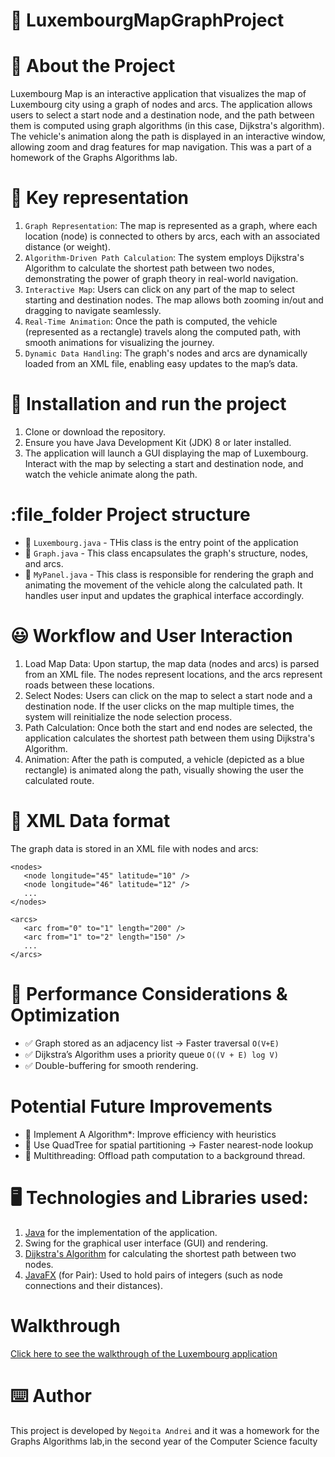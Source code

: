 # :book: LuxembourgMapGraphProject


# :pushpin: About the Project

Luxembourg Map is an interactive application that visualizes the map of Luxembourg city using a graph of nodes and arcs. 
The application allows users to select a start node and a destination node, and the path between them is computed using graph algorithms (in this case, Dijkstra's algorithm).
The vehicle's animation along the path is displayed in an interactive window, allowing zoom and drag features for map navigation.
This was a part of a homework of the Graphs Algorithms lab.

# :key: Key representation
  1. `Graph Representation`: The map is represented as a graph, where each location (node) is connected to others by arcs, each with an associated distance (or weight).
  2. `Algorithm-Driven Path Calculation`: The system employs Dijkstra's Algorithm to calculate the shortest path between two nodes, demonstrating the power of graph theory in real-world navigation.
  3. `Interactive Map`: Users can click on any part of the map to select starting and destination nodes. The map allows both zooming in/out and dragging to navigate seamlessly.
  4. `Real-Time Animation`: Once the path is computed, the vehicle (represented as a rectangle) travels along the computed path, with smooth animations for visualizing the journey.
  5. `Dynamic Data Handling`: The graph's nodes and arcs are dynamically loaded from an XML file, enabling easy updates to the map’s data.

# :rocket: Installation and run the project
  1. Clone or download the repository.
  2. Ensure you have Java Development Kit (JDK) 8 or later installed.
  3. The application will launch a GUI displaying the map of Luxembourg. Interact with the map by selecting a start and destination node, and watch the vehicle animate along the path.

# :file_folder Project structure
  * :file_folder: `Luxembourg.java` - THis class is the entry point of the application
  * :file_folder: `Graph.java` - This class encapsulates the graph's structure, nodes, and arcs.
  * :file_folder: `MyPanel.java` - This class is responsible for rendering the graph and animating the movement of the vehicle along the calculated path. It handles user input and updates the graphical interface accordingly.

# :smiley: Workflow and User Interaction
 1. Load Map Data: Upon startup, the map data (nodes and arcs) is parsed from an XML file. The nodes represent locations, and the arcs represent roads between these locations.
 2. Select Nodes: Users can click on the map to select a start node and a destination node. If the user clicks on the map multiple times, the system will reinitialize the node selection process.
 3. Path Calculation: Once both the start and end nodes are selected, the application calculates the shortest path between them using Dijkstra's Algorithm.
 4. Animation: After the path is computed, a vehicle (depicted as a blue rectangle) is animated along the path, visually showing the user the calculated route.

# :page_with_curl: XML Data format
 The graph data is stored in an XML file with nodes and arcs:
 ```
 <nodes>
    <node longitude="45" latitude="10" />
    <node longitude="46" latitude="12" />
    ...
</nodes>

<arcs>
    <arc from="0" to="1" length="200" />
    <arc from="1" to="2" length="150" />
    ...
</arcs>
 ```

# :rocket: Performance Considerations & Optimization
 * :white_check_mark:  Graph stored as an adjacency list → Faster traversal  ` O(V+E) `
 * :white_check_mark:  Dijkstra’s Algorithm uses a priority queue  `O((V + E) log V)`
 * :white_check_mark:  Double-buffering for smooth rendering.

# Potential Future Improvements
 * :rocket: Implement A Algorithm*: Improve efficiency with heuristics
 * :rocket: Use QuadTree for spatial partitioning → Faster nearest-node lookup
 * :rocket:  Multithreading: Offload path computation to a background thread.

  
# :desktop_computer: Technologies and Libraries used:
1. [Java](https://www.java.com/en/) for the implementation of the application.
2. Swing for the graphical user interface (GUI) and rendering.
3. [Dijkstra's Algorithm](https://en.wikipedia.org/wiki/Dijkstra%27s_algorithm) for calculating the shortest path between two nodes.
4. [JavaFX](https://openjfx.io/) (for Pair): Used to hold pairs of integers (such as node connections and their distances).

# Walkthrough
[Click here to see the walkthrough of the Luxembourg application]( https://youtu.be/LvI9ZZm93DU)

# :keyboard: Author
 This project is developed by `Negoita Andrei` and it was a homework for the Graphs Algorithms lab,in the second year of the Computer Science faculty
